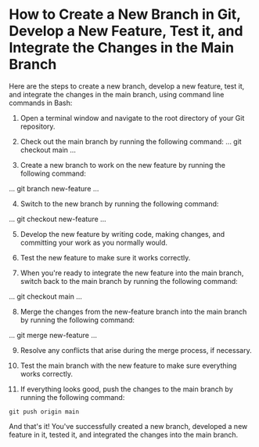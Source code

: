 # How to Create a New Branch in Git, Develop a New Feature, Test it, and Integrate the Changes in the Main Branch

Here are the steps to create a new branch, develop a new feature, test it, and integrate the changes in the main branch, using command line commands in Bash:

1. Open a terminal window and navigate to the root directory of your Git repository.

2. Check out the main branch by running the following command:
...
git checkout main
...

3. Create a new branch to work on the new feature by running the following command:

... 
git branch new-feature
... 

4. Switch to the new branch by running the following command:

...
git checkout new-feature
... 

5. Develop the new feature by writing code, making changes, and committing your work as you normally would.

6. Test the new feature to make sure it works correctly.

7. When you're ready to integrate the new feature into the main branch, switch back to the main branch by running the following command:

...
git checkout main
...

8. Merge the changes from the new-feature branch into the main branch by running the following command:

...
git merge new-feature
...

9. Resolve any conflicts that arise during the merge process, if necessary.

10. Test the main branch with the new feature to make sure everything works correctly.

11. If everything looks good, push the changes to the main branch by running the following command:

 ```
 git push origin main
 ```

And that's it! You've successfully created a new branch, developed a new feature in it, tested it, and integrated the changes into the main branch.


